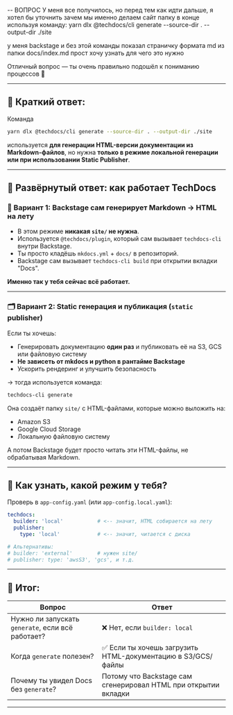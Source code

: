 -- ВОПРОС
У меня все получилось, но перед тем как идти дальше, я хотел бы уточнить зачем мы именно делаем сайт папку в конце используя команду:
yarn dlx @techdocs/cli generate --source-dir . --output-dir ./site 

у меня backstage и без этой команды показал страничку формата md из папки docs/index.md прост хочу узнать для чего это нужно


Отличный вопрос — ты очень правильно подошёл к пониманию процессов 🎯

---

## 📌 Краткий ответ:

Команда

```bash
yarn dlx @techdocs/cli generate --source-dir . --output-dir ./site
```

используется **для генерации HTML-версии документации из Markdown-файлов**, но нужна **только в режиме локальной генерации или при использовании Static Publisher**.

---

## 🧠 Развёрнутый ответ: как работает TechDocs

### 🔄 Вариант 1: **Backstage сам генерирует Markdown → HTML на лету**

* В этом режиме **никакая `site/` не нужна**.
* Используется `@techdocs/plugin`, который сам вызывает `techdocs-cli` внутри Backstage.
* Ты просто кладёшь `mkdocs.yml` + `docs/` в репозиторий.
* Backstage сам вызывает `techdocs-cli build` при открытии вкладки "Docs".

**Именно так у тебя сейчас всё работает.**

---

### 🗂 Вариант 2: **Static генерация и публикация (`static` publisher)**

Если ты хочешь:

* Генерировать документацию **один раз** и публиковать её на S3, GCS или файловую систему
* **Не зависеть от mkdocs и python в рантайме Backstage**
* Ускорить рендеринг и улучшить безопасность

→ тогда используется команда:

```bash
techdocs-cli generate
```

Она создаёт папку `site/` с HTML-файлами, которые можно выложить на:

* Amazon S3
* Google Cloud Storage
* Локальную файловую систему

А потом Backstage будет просто читать эти HTML-файлы, не обрабатывая Markdown.

---

## 🧭 Как узнать, какой режим у тебя?

Проверь в `app-config.yaml` (или `app-config.local.yaml`):

```yaml
techdocs:
  builder: 'local'           # <-- значит, HTML собирается на лету
  publisher:
    type: 'local'            # <-- значит, читается с диска

# Альтернативы:
# builder: 'external'        # нужен site/
# publisher: type: 'awsS3', 'gcs', и т.д.
```

---

## 📌 Итог:

| Вопрос                                            | Ответ                                                           |
| ------------------------------------------------- | --------------------------------------------------------------- |
| Нужно ли запускать `generate`, если всё работает? | ❌ Нет, если `builder: local`                                    |
| Когда `generate` полезен?                         | ✅ Если ты хочешь загрузить HTML-документацию в S3/GCS/файлы     |
| Почему ты увидел Docs без `generate`?             | Потому что Backstage сам сгенерировал HTML при открытии вкладки |

---